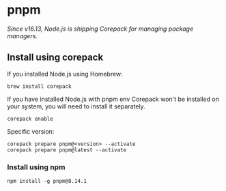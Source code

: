 # pnpm

_Since v16.13, Node.js is shipping Corepack for managing package managers._

## Install using corepack
If you installed Node.js using Homebrew:
```
brew install corepack
```

If you have installed Node.js with pnpm env Corepack won't be installed on your system, you will need to install it separately.
```
corepack enable
```

Specific version:
```
corepack prepare pnpm@<version> --activate
corepack prepare pnpm@latest --activate
```

### Install using npm
```
npm install -g pnpm@8.14.1
```
